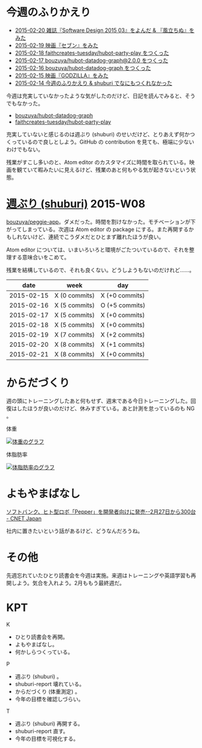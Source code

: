 # 今週のふりかえり

- [2015-02-20 雑誌『Software Design 2015 03』をよんだ & 『風立ちぬ』をみた][2015-02-20]
- [2015-02-19 映画『セブン』をみた][2015-02-19]
- [2015-02-18 faithcreates-tuesday/hubot-party-play をつくった][2015-02-18]
- [2015-02-17 bouzuya/hubot-datadog-graph@2.0.0 をつくった][2015-02-17]
- [2015-02-16 bouzuya/hubot-datadog-graph をつくった][2015-02-16]
- [2015-02-15 映画『GODZILLA』をみた][2015-02-15]
- [2015-02-14 今週のふりかえり & shuburi でなにもつくれなかった][2015-02-14]

今週は充実していなかったような気がしたのだけど、日記を読んでみると、そうでもなかった。

- [bouzuya/hubot-datadog-graph][]
- [faithcreates-tuesday/hubot-party-play][]

充実していないと感じるのは週ぶり (shuburi) のせいだけど、とりあえず何かつくっているので良しとしよう。GitHub の contribution を見ても、極端に少ないわけでもない。

残業がすこし多いのと、Atom editor のカスタマイズに時間を取られている。映画を観ていて暇みたいに見えるけど、残業のあと何もやる気が起きないという状態。

# [週ぶり (shuburi)][shuburi] 2015-W08

[bouzuya/peggie-app][]。ダメだった。時間を割けなかった。モチベーションが下がってしまっている。次週は Atom editor の package にする。また再開するかもしれないけど、連続でこうダメだとひとまず離れたほうが良い。

Atom editor については、いまいろいろと環境がごたついているので、それを整理する意味合いをこめて。

残業を結構しているので、それも良くない。どうしようもないのだけれど……。

date       | week           | day
-----------|----------------|-----------------
2015-02-15 | X (0 commits)  | X (+0 commits)
2015-02-16 | X (5 commits)  | O (+5 commits)
2015-02-17 | X (5 commits)  | X (+0 commits)
2015-02-18 | X (5 commits)  | X (+0 commits)
2015-02-19 | X (7 commits)  | X (+2 commits)
2015-02-20 | X (8 commits)  | X (+1 commits)
2015-02-21 | X (8 commits)  | X (+0 commits)

# からだづくり

週の頭にトレーニングしたあと何もせず、週末である今日トレーニングした。回復はしたほうが良いのだけど、休みすぎている。あと計測を怠っているのも NG 。

体重

[![体重のグラフ][graph-weight-img]][graph-weight-url]

体脂肪率

[![体脂肪率のグラフ][graph-percent-img]][graph-percent-url]

# よもやまばなし

[ソフトバンク、ヒト型ロボ「Pepper」を開発者向けに発売--2月27日から300台 - CNET Japan](http://b.hatena.ne.jp/entry/242225292/comment/bouzuya)

社内に置きたいという話があるけど、どうなんだろうね。

# その他

先週忘れていたひとり読書会を今週は実施。来週はトレーニングや英語学習も再開しよう。気合を入れよう。2月ももう最終週だ。

# KPT

K

- ひとり読書会を再開。
- よもやまばなし。
- 何かしらつくっている。

P

- 週ぶり (shuburi) 。
- shuburi-report 壊れている。
- からだづくり (体重測定) 。
- 今年の目標を確認しづらい。

T

- 週ぶり (shuburi) 再開する。
- shuburi-report 直す。
- 今年の目標を可視化する。

[shuburi]: http://shuburi.org
[2015-02-20]: http://blog.bouzuya.net/2015/02/20/
[2015-02-19]: http://blog.bouzuya.net/2015/02/19/
[2015-02-18]: http://blog.bouzuya.net/2015/02/18/
[2015-02-17]: http://blog.bouzuya.net/2015/02/17/
[2015-02-16]: http://blog.bouzuya.net/2015/02/16/
[2015-02-15]: http://blog.bouzuya.net/2015/02/15/
[2015-02-14]: http://blog.bouzuya.net/2015/02/14/
[bouzuya/hubot-datadog-graph]: https://github.com/bouzuya/hubot-datadog-graph
[bouzuya/peggie-app]: https://github.com/bouzuya/peggie-app
[faithcreates-tuesday/hubot-party-play]: https://github.com/faithcreates-tuesday/hubot-party-play
[graph-weight-img]: http://graph.hatena.ne.jp/bouzuya/graph?graphname=weight&startdate=2015-01-01&enddate=2015-02-21
[graph-weight-url]: http://graph.hatena.ne.jp/bouzuya/weight/?startdate=2015-01-01&enddate=2015-02-21
[graph-percent-img]: http://graph.hatena.ne.jp/bouzuya/graph?graphname=percent&startdate=2015-01-01&enddate=2015-02-21
[graph-percent-url]: http://graph.hatena.ne.jp/bouzuya/percent/?startdate=2015-01-01&enddate=2015-02-21
